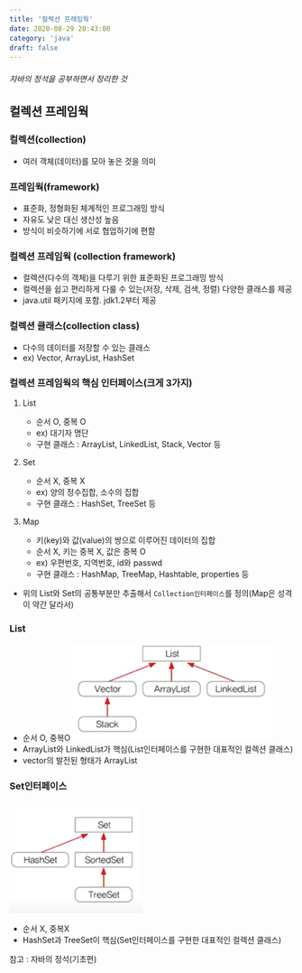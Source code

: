 ```yaml
---
title: '컬렉션 프레임웍'
date: 2020-08-29 20:43:00
category: 'java'
draft: false
---
```

###### 자바의 정석을 공부하면서 정리한 것

## 컬렉션 프레임웍

### 컬렉션(collection)
- 여러 객체(데이터)를 모아 놓은 것을 의미

### 프레임웍(framework)
- 표준화, 정형화된 체계적인 프로그래밍 방식
- 자유도 낮은 대신 생산성 높음
- 방식이 비슷하기에 서로 협업하기에 편함

### 컬렉션 프레임웍 (collection framework)
- 컬렉션(다수의 객체)을 다루기 위한 표준화된 프로그래밍 방식
- 컬렉션을 쉽고 편리하게 다룰 수 있는(저장, 삭제, 검색, 정렬) 다양한 클래스를 제공
- java.util 패키지에 포함. jdk1.2부터 제공

### 컬렉션 클래스(collection class)
- 다수의 데이터를 저장할 수 있는 클래스
- ex) Vector, ArrayList, HashSet

### 컬렉션 프레임웍의 핵심 인터페이스(크게 3가지)
1. List
    - 순서 O, 중복 O
    - ex) 대기자 명단
    - 구현 클래스 : ArrayList, LinkedList, Stack, Vector 등

1. Set
    - 순서 X, 중복 X
    - ex) 양의 정수집합, 소수의 집합
    - 구현 클래스 : HashSet, TreeSet 등

1. Map
    - 키(key)와 값(value)의 쌍으로 이루어진 데이터의 집합
    - 순서 X, 키는 중복 X, 값은 중복 O
    - ex) 우편번호, 지역번호, id와 passwd
    - 구현 클래스 : HashMap, TreeMap, Hashtable, properties 등


- 위의 List와 Set의 공통부분만 추출해서 `Collection인터페이스`를 정의(Map은 성격이 약간 달라서)



### List  
- 순서 O, 중복O
![](./images/collectionframework1.png)
- ArrayList와 LinkedList가 핵심(List인터페이스를 구현한 대표적인 컬렉션 클래스)
- vector의 발전된 형태가 ArrayList

### Set인터페이스 
![](./images/collectionframework2.png)
- 순서 X, 중복X
- HashSet과 TreeSet이 핵심(Set인터페이스를 구현한 대표적인 컬렉션 클래스)




참고 : 자바의 정석(기초편)
